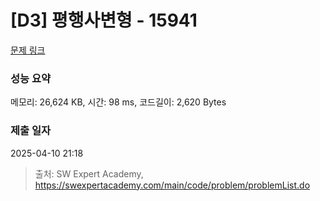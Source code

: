 # [D3] 평행사변형 - 15941 

[문제 링크](https://swexpertacademy.com/main/code/problem/problemDetail.do?contestProbId=AYVgOZEKOpcDFAQK) 

### 성능 요약

메모리: 26,624 KB, 시간: 98 ms, 코드길이: 2,620 Bytes

### 제출 일자

2025-04-10 21:18



> 출처: SW Expert Academy, https://swexpertacademy.com/main/code/problem/problemList.do